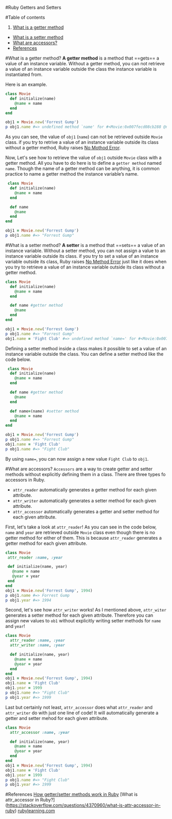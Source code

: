 #Ruby Getters and Setters

#Table of contents

1. [What is a getter method](#what-is-a-getter-method)
- [What is a setter method](#what-is-a-setter-method)
- [What are accessors?](#what-are-accessors)
- [References](#references)

#What is a getter method?
 __A getter method__ is a method that ==gets== a value of an instance variable.
 Without a getter method, you can not retrieve a value of an instance variable outside the class the instance variable is instantiated from.

Here is an example.

```Ruby
class Movie
  def initialize(name)
    @name = name
  end
end

obj1 = Movie.new('Forrest Gump')
p obj1.name #=> undefined method `name' for #<Movie:0x007fecd08cb288 @name="Forrest Gump"> (NoMethodError)
```
 As you can see,  the value of  `obj1` (`name`) can not be retrieved outside `Movie` class. if you try to retrive a value of an instance variable outside its class without a getter method, Ruby raises [No Mothod Error](http://ruby-doc.org/core-2.5.0/NoMethodError.html).

 Now, Let's see how to retrieve the value of `obj1` outside `Movie` class with a getter method.
 All you have to do here is to define a `getter method` named `name`. Though the name of a getter method can be anything, it is common practice to name a getter method the instance variable’s name.

```Ruby
 class Movie
  def initialize(name)
    @name = name
  end

  def name
    @name
  end
end

obj1 = Movie.new('Forrest Gump')
p obj1.name #=> "Forrest Gump"
```

#What is a setter method?
 __A setter__ is a method that ==sets== a value of an instance variable.
 Without a setter method, you can not assign a value to an instance variable outside its class.
 if you try to set a value of an instance variable outside its class, Ruby raises  [No Method Error](http://ruby-doc.org/core-2.5.0/NoMethodError.html) just like it does when you try to retrieve a value of an instance variable outside its class without a getter method.

```Ruby
class Movie
  def initialize(name)
    @name = name
  end

  def name #getter method
    @name
  end
end

obj1 = Movie.new('Forrest Gump')
p obj1.name #=> "Forrest Gump"
obj1.name = 'Fight Club' #=> undefined method `name=' for #<Movie:0x007f9937053368 @name="Forrest Gump"> (NoMethodError)
```
 Defining a setter method inside a class makes it possible to set a value of an instance variable outside the class.
 You can define a setter method like the code below.

```Ruby
 class Movie
  def initialize(name)
    @name = name
  end

  def name #getter method
    @name
  end

  def name=(name) #setter method
    @name = name
  end
end

obj1 = Movie.new('Forrest Gump')
p obj1.name #=> "Forrest Gump"
obj1.name = 'Fight Club'
p obj1.name #=> "Fight Club"
```
By using `name=`, you can now assign a new value `Fight Club` to `obj1`.

#What are accessors?
 `Accessors` are a way to create getter and setter methods without explicitly defining them in a class.
 There are three types fo accessors in Ruby.

- `attr_reader` automatically generates a getter method for each given attribute.
- `attr_writer` automatically generates a setter method for each given attribute.
- `attr_accessor` automatically generates a getter and setter method for each given attribute.

 First, let's take a look at `attr_reader`!
 As you can see in the code below, `name` and `year` are retrieved outside `Movie` class even though there is no getter method for either of them. This is because `attr_reader` generates a getter method for each given attribute.

 ```Ruby
class Movie
  attr_reader :name, :year

  def initialize(name, year)
    @name = name
    @year = year
  end
end
obj1 = Movie.new('Forrest Gump', 1994)
p obj1.name #=> Forrest Gump
p obj1.year #=> 1994
```

 Second, let's see how `attr_writer` works!
 As I mentioned above, `attr_witer` generates a setter method for each given attribute. Therefore you can assign new values to `ob1` without explicitly writing setter methods for `name` and `year`!

```Ruby
class Movie
  attr_reader :name, :year
  attr_writer :name, :year

  def initialize(name, year)
    @name = name
    @year = year
  end
end
obj1 = Movie.new('Forrest Gump', 1994)
obj1.name = 'Fight Club'
obj1.year = 1999
p obj1.name #=> "Fight Club"
p obj1.year #=> 1999
```
 Last but certainly not least, `attr_accessor` does what `attr_reader` and `attr_writer` do with just one line of code! It will automatically generate a getter and setter mehod for each given attribute.

```Ruby
class Movie
  attr_accessor :name, :year

  def initialize(name, year)
    @name = name
    @year = year
  end
end
obj1 = Movie.new('Forrest Gump', 1994)
obj1.name = 'Fight Club'
obj1.year = 1999
p obj1.name #=> "Fight Club"
p obj1.year #=> 1999
```

#References
[How getter/setter methods work in Ruby](https://medium.com/@rondwalker22/how-getter-setter-methods-work-in-ruby-c5f5da07f99)
[What is attr_accessor in Ruby?]
(https://stackoverflow.com/questions/4370960/what-is-attr-accessor-in-ruby)
[rubylearning.com](http://rubylearning.com/satishtalim/ruby_syntactic_sugar.html)

